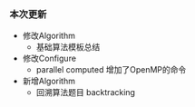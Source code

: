 ### 本次更新

- 修改Algorithm
  - 基础算法模板总结
- 修改Configure
  - parallel computed 增加了OpenMP的命令
- 新增Algorithm
  - 回溯算法题目 backtracking
